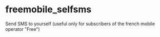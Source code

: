 # freemobile_selfsms
Send SMS to yourself (useful only for subscribers of the french mobile operator "Free")
